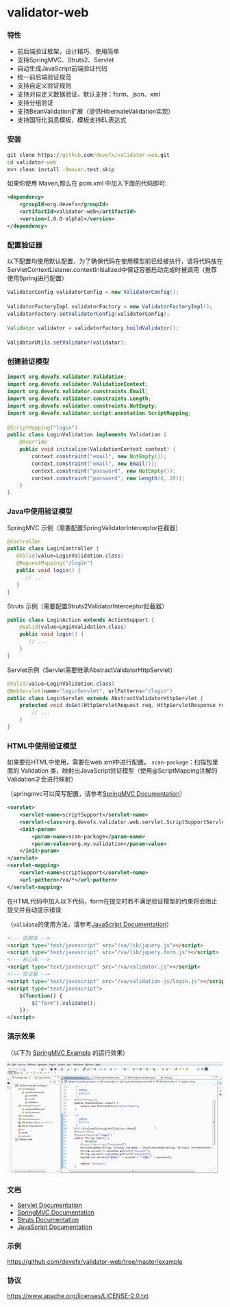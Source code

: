 # validator-web

### 特性

- 前后端验证框架，设计精巧、使用简单
- 支持SpringMVC、Struts2、Servlet
- 自动生成JavaScript前端验证代码
- 统一前后端验证规范
- 支持自定义验证规则
- 支持对自定义数据验证，默认支持：form、json、xml
- 支持分组验证
- 支持BeanValidation扩展（提供HibernateValidation实现）
- 支持国际化消息模板，模板支持EL表达式

### 安装

```cmd
git clone https://github.com/devefx/validator-web.git
cd validator-web
mvn clean install -Dmaven.test.skip
```

如果你使用 Maven,那么在 pom.xml 中加入下面的代码即可:

```xml
<dependency>
    <groupId>org.devefx</groupId>
    <artifactId>validator-web</artifactId>
    <version>1.0.0-alphal</version>
</dependency>
```

### 配置验证器

以下配置均使用默认配置，为了确保代码在使用模型前已经被执行，请将代码放在ServletContextListener.contextInitialized中保证容器启动完成时被调用（推荐使用Spring进行配置）

```java
ValidatorConfig validatorConfig = new ValidatorConfig();
		
ValidatorFactoryImpl validatorFactory = new ValidatorFactoryImpl();
validatorFactory.setValidatorConfig(validatorConfig);

Validator validator = validatorFactory.buildValidator();

ValidatorUtils.setValidator(validator);
```

### 创建验证模型

```java
import org.devefx.validator.Validation;
import org.devefx.validator.ValidationContext;
import org.devefx.validator.constraints.Email;
import org.devefx.validator.constraints.Length;
import org.devefx.validator.constraints.NotEmpty;
import org.devefx.validator.script.annotation.ScriptMapping;

@ScriptMapping("login")
public class LoginValidation implements Validation {
    @Override
    public void initialize(ValidationContext context) {
        context.constraint("email", new NotEmpty());
        context.constraint("email", new Email());
        context.constraint("password", new NotEmpty());
        context.constraint("password", new Length(4, 20));
    }
}
```

### Java中使用验证模型

SpringMVC 示例（需要配置SpringValidatorInterceptor拦截器）

```java
@Controller
public class LoginController {
   @Valid(value=LoginValidation.class)
   @RequestMapping("/login")
   public void login() {
      // ...
   }
}
```

Struts 示例（需要配置Struts2ValidatorInterceptor拦截器）

```java
public class LoginAction extends ActionSupport {
    @Valid(value=LoginValidation.class)
    public void login() {
       // ...
    }
}
```

Servlet示例（Servlet需要继承AbstractValidatorHttpServlet）

```java
@Valid(value=LoginValidation.class)
@WebServlet(name="loginServlet", urlPatterns="/login")
public class LoginServlet extends AbstractValidatorHttpServlet {
    protected void doGet(HttpServletRequest req, HttpServletResponse resp) throws ServletException, IOException {
        // ...
    }
}
```
### HTML中使用验证模型

如果要在HTML中使用，需要在web.xml中进行配置。 `scan-package`：扫描包里面的 Validation 类，映射出JavaScript验证模型（使用@ScriptMapping注解的Validation才会进行映射）

（springmvc可以简写配置，请参考[SpringMVC Documentation](https://github.com/devefx/validator-web/blob/master/docs/springmvc/getting-started.md)）

```xml
<servlet>
    <servlet-name>scriptSupport</servlet-name>
    <servlet-class>org.devefx.validator.web.servlet.ScriptSupportServlet</servlet-class>
    <init-param>
        <param-name>scan-package</param-name>
        <param-value>org.my.validation</param-value>
    </init-param>
</servlet>
<servlet-mapping>
    <servlet-name>scriptSupport</servlet-name>
    <url-pattern>/va/*</url-pattern>
</servlet-mapping>
```

在HTML代码中加入以下代码，form在提交时若不满足验证模型的约束将会阻止提交并自动提示错误

 （`validate`的使用方法，请参考[JavaScript Documentation](https://github.com/devefx/validator-web/blob/master/docs/validator-js.md)）

```html
<!-- 依赖库 -->
<script type="text/javascript" src="/va/lib/jquery.js"></script>
<script type="text/javascript" src="/va/lib/jquery.form.js"></script>
<!-- 核心库 -->
<script type="text/javascript" src="/va/validator.js"></script>
<!-- 验证器 -->
<script type="text/javascript" src="/va/validation-js/login.js"></script>
<script type="text/javascript">
    $(function() {
    	$("form").validate();
    });
</script>
```

### 演示效果

（以下为 [SpringMVC Example](https://github.com/devefx/validator-web/tree/master/example/springmvc) 的运行效果）

![example](example/example.gif)

### 文档

- [Servlet Documentation](https://github.com/devefx/validator-web/blob/master/docs/servlet/getting-started.md)
- [SpringMVC Documentation](https://github.com/devefx/validator-web/blob/master/docs/springmvc/getting-started.md)
- [Struts Documentation](https://github.com/devefx/validator-web/blob/master/docs/struts/getting-started.md)
- [JavaScript Documentation](https://github.com/devefx/validator-web/blob/master/docs/validator-js.md)

### 示例

https://github.com/devefx/validator-web/tree/master/example

### 协议

https://www.apache.org/licenses/LICENSE-2.0.txt
